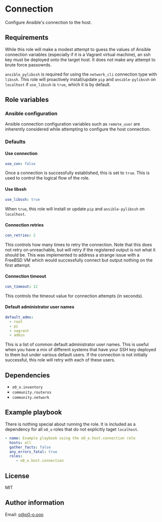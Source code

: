 # Connection

Configure Ansible's connection to the host.

## Requirements

While this role will make a modest attempt to guess the values of Ansible connection variables (especially if it is a Vagrant virtual machine), an ssh key must be deployed onto the target host. It does not make any attempt to brute force passowrds.

`ansible_pylibssh` is required for using the `network_cli` connection type with `libssh`. This role will proactively install/update `pip` and `ansible-pylibssh` on `localhost` if `use_libssh` is `true`, which it is by default.

## Role variables

### Ansible configuration

Ansible connection configuration variables such as `remote_user` are inherently considered while attempting to configure the host connection.

### Defaults

#### Use connection

```yaml
use_con: false
```

Once a connection is successfully established, this is set to `true`. This is used to control the logical flow of the role.

#### Use libssh

```yaml
use_libssh: true
```

When `true`, this role will install or update `pip` and `ansible-pylibssh` on `localhost`.

#### Connection retries

```yaml
con_retries: 2
```

This controls how many times to retry the connection. Note that this does not retry on unreachable, but will retry if the registered output is not what it should be. This was implemented to address a strange issue with a FreeBSD VM which would successfully connect but output nothing on the first attempt.

#### Connection timeout

```yaml
con_timeout: 12
```

This controls the timeout value for connection attempts (in seconds).

#### Default administrator user names

```yaml
default_adms:
  - root
  - pi
  - vagrant
  - admin
```

This is a list of common default administrator user names. This is useful when you have a mix of different systems that have your SSH key deployed to them but under various default users. If the connection is not initially successful, this role will retry with each of these users.

## Dependencies

- `o0_o.inventory`
- `community.routeros`
- `community.network`

## Example playbook

There is nothing special about running the role. It is included as a dependency for all `o0_o` roles that do not explicitly taget `localhost`.

```yaml
- name: Example playbook using the o0_o.host.connection role
  hosts: all
  gather_facts: false
  any_errors_fatal: true
  roles:
     - o0_o.host.connection
```

## License

MIT

## Author information

Email: o@o0-o.ooo
